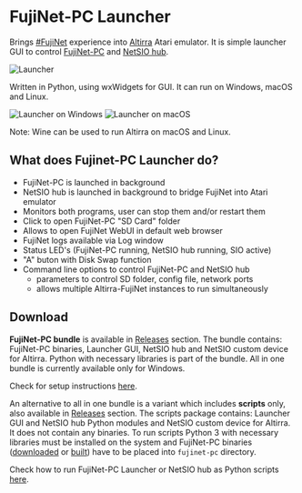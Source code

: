 # FujiNet-PC Launcher

Brings [#FujiNet](https://fujinet.online/) experience into [Altirra](https://virtualdub.org/altirra.html) Atari emulator. It is simple launcher GUI to control [FujiNet-PC](https://github.com/FujiNetWIFI/fujinet-firmware) and [NetSIO hub](https://github.com/FujiNetWIFI/fujinet-emulator-bridge). 

![Launcher](launcher.png)

Written in Python, using wxWidgets for GUI. It can run on Windows, macOS and Linux.



![Launcher on Windows](img/launcher-windows.png)
![Launcher on macOS](img/launcher-macos.png)

Note: Wine can be used to run Altirra on macOS and Linux.

## What does Fujinet-PC Launcher do?
- FujiNet-PC is launched in background
- NetSIO hub is launched in background to bridge FujiNet into Atari emulator
- Monitors both programs, user can stop them and/or restart them
- Click to open FujiNet-PC "SD Card" folder
- Allows to open FujiNet WebUI in default web browser
- FujiNet logs available via Log window
- Status LED's (FujiNet-PC running, NetSIO hub running, SIO active)
- "A" buton with Disk Swap function
- Command line options to control FujiNet-PC and NetSIO hub
  * parameters to control SD folder, config file, network ports
  * allows multiple Altirra-FujiNet instances to run simultaneously

## Download

**FujiNet-PC bundle** is available in [Releases](https://github.com/a8jan/fujinet-pc-launcher/releases) section. The bundle contains: FujiNet-PC binaries, Launcher GUI, NetSIO hub and NetSIO custom device for Altirra. Python with necessary libraries is part of the bundle. All in one bundle is currently available only for Windows.

Check for setup instructions [here](Install.md).

An alternative to all in one bundle is a variant which includes **scripts** only, also available in [Releases](https://github.com/a8jan/fujinet-pc-launcher/releases) section. The scripts package contains: Launcher GUI and NetSIO hub Python modules and NetSIO custom device for Altirra. It does not contain any binaries. To run scripts Python 3 with necessary libraries must be installed on the system and FujiNet-PC binaries ([downloaded](https://github.com/FujiNetWIFI/fujinet-firmware/releases) or [built](https://github.com/FujiNetWIFI/fujinet-pc#build-instructions)) have to be placed into `fujinet-pc` directory.

Check how to run FujiNet-PC Launcher or NetSIO hub as Python scripts [here](ScriptsUsage.md).
